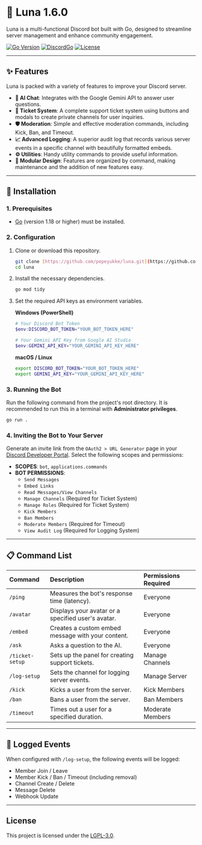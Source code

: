 # 🌙 Luna 1.6.0

Luna is a multi-functional Discord bot built with Go, designed to streamline server management and enhance community engagement.

[![Go Version](https://img.shields.io/badge/Go-1.18%2B-blue.svg)](https://golang.org/)
[![DiscordGo](https://img.shields.io/badge/lib-DiscordGo-blue.svg)](https://github.com/bwmarrin/discordgo)
[![License](https://img.shields.io/badge/License-LGPL--3.0-blue.svg)](LICENSE)

---

## ✨ Features

Luna is packed with a variety of features to improve your Discord server.

* **🤖 AI Chat**: Integrates with the Google Gemini API to answer user questions.
* **🎫 Ticket System**: A complete support ticket system using buttons and modals to create private channels for user inquiries.
* **🛡️ Moderation**: Simple and effective moderation commands, including Kick, Ban, and Timeout.
* **📈 Advanced Logging**: A superior audit log that records various server events in a specific channel with beautifully formatted embeds.
* **⚙️ Utilities**: Handy utility commands to provide useful information.
* **📝 Modular Design**: Features are organized by command, making maintenance and the addition of new features easy.

---

## 🚀 Installation

### 1. Prerequisites
* [Go](https://go.dev/dl/) (version 1.18 or higher) must be installed.

### 2. Configuration
1.  Clone or download this repository.
    ```bash
    git clone [https://github.com/pepeyukke/luna.git](https://github.com/pepeyukke/luna.git)
    cd luna
    ```
2.  Install the necessary dependencies.
    ```bash
    go mod tidy
    ```
3.  Set the required API keys as environment variables.

    **Windows (PowerShell)**
    ```powershell
    # Your Discord Bot Token
    $env:DISCORD_BOT_TOKEN="YOUR_BOT_TOKEN_HERE"

    # Your Gemini API Key from Google AI Studio
    $env:GEMINI_API_KEY="YOUR_GEMINI_API_KEY_HERE"
    ```
    **macOS / Linux**
    ```bash
    export DISCORD_BOT_TOKEN="YOUR_BOT_TOKEN_HERE"
    export GEMINI_API_KEY="YOUR_GEMINI_API_KEY_HERE"
    ```

### 3. Running the Bot
Run the following command from the project's root directory. It is recommended to run this in a terminal with **Administrator privileges**.
```bash
go run .
```

### 4. Inviting the Bot to Your Server
Generate an invite link from the `OAuth2 > URL Generator` page in your [Discord Developer Portal](https://discord.com/developers/applications). Select the following scopes and permissions:

* **SCOPES**: `bot`, `applications.commands`
* **BOT PERMISSIONS**:
    * `Send Messages`
    * `Embed Links`
    * `Read Messages/View Channels`
    * `Manage Channels` (Required for Ticket System)
    * `Manage Roles` (Required for Ticket System)
    * `Kick Members`
    * `Ban Members`
    * `Moderate Members` (Required for Timeout)
    * `View Audit Log` (Required for Logging System)

---

## 📋 Command List

| Command         | Description                                        | Permissions Required        |
|:----------------|:---------------------------------------------------|:----------------------------|
| `/ping`         | Measures the bot's response time (latency).        | Everyone                    |
| `/avatar`       | Displays your avatar or a specified user's avatar. | Everyone                    |
| `/embed`        | Creates a custom embed message with your content.  | Everyone                    |
| `/ask`          | Asks a question to the AI.                         | Everyone                    |
| `/ticket-setup` | Sets up the panel for creating support tickets.    | Manage Channels             |
| `/log-setup`    | Sets the channel for logging server events.        | Manage Server               |
| `/kick`         | Kicks a user from the server.                      | Kick Members                |
| `/ban`          | Bans a user from the server.                       | Ban Members                 |
| `/timeout`      | Times out a user for a specified duration.         | Moderate Members            |

---
## 📜 Logged Events
When configured with `/log-setup`, the following events will be logged:
- Member Join / Leave
- Member Kick / Ban / Timeout (including removal)
- Channel Create / Delete
- Message Delete
- Webhook Update

---

## License
This project is licensed under the [LGPL-3.0](LICENSE).
